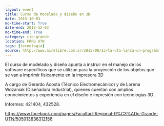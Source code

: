 ```yaml
---
layout: event 
title: Curso de Modelado y diseño en 3D
date: 2015-10-03
no-time-start: True
date-end: 2015-12-03
no-time-end: True
category: rio-grande
location: FRRG UTN
tags: [tecnologia]
source: http://www.airelibre.com.ar/2015/08/13/la-utn-lanza-un-programa-de-formacion-y-entrenamiento-en-tecnologia-3d/
---
```


El curso de modelado y diseño apunta a instruir en el manejo de los software específicos que se utilizan para la proyección de los objetos que se van a imprimir físicamente en la impresora 3D

A cargo de Gerardo Acosta (Técnico Electromecánico) y de Lorena Wozaniak (Diseñadora Industrial), quienes cuentan con amplios conocimientos y experiencia en el diseño e impresión con tecnologías 3D.

Informes: 421404, 432528. 

<https://www.facebook.com/pages/Facultad-Regional-R%C3%ADo-Grande-UTN/505013836312156>
